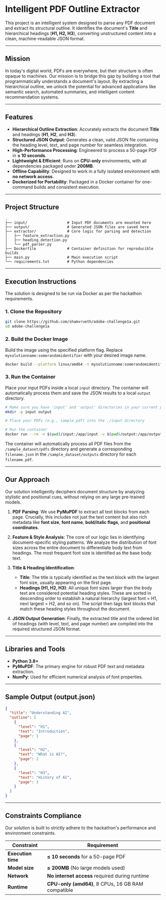 # Intelligent PDF Outline Extractor


This project is an intelligent system designed to parse any PDF document and extract its structural outline. It identifies the document's **Title** and hierarchical headings (**H1, H2, H3**), converting unstructured content into a clean, machine-readable JSON format.

***

## Mission

In today's digital world, PDFs are everywhere, but their structure is often opaque to machines. Our mission is to bridge this gap by building a tool that programmatically understands a document's layout. By extracting a hierarchical outline, we unlock the potential for advanced applications like semantic search, automated summaries, and intelligent content recommendation systems.

***

## Features

* **Hierarchical Outline Extraction**: Accurately extracts the document **Title** and headings (**H1**, **H2**, and **H3**).
* **Structured JSON Output**: Generates a clean, valid JSON file containing the heading level, text, and page number for seamless integration.
* **High-Performance Processing**: Engineered to process a 50-page PDF in **≤ 10 seconds**.
* **Lightweight & Efficient**: Runs on **CPU-only** environments, with all dependencies packaged under **200MB**.
* **Offline Capability**: Designed to work in a fully isolated environment with **no network access**.
* **Dockerized for Portability**: Packaged in a Docker container for one-command builds and consistent execution.

***

## Project Structure

```text
.
├── input/                  # Input PDF documents are mounted here
├── output/                 # Generated JSON files are saved here
├── extractor/              # Core logic for parsing and detection
│   ├── feature_extraction.py
│   ├── heading_detection.py
│   └── pdf_parser.py
├── Dockerfile              # Container definition for reproducible builds
├── main.py                 # Main execution script
└── requirements.txt        # Python dependencies
```

***

## Execution Instructions

The solution is designed to be run via Docker as per the hackathon requirements.

### 1. Clone the Repository

```bash
git clone https://github.com/shamvrueth/adobe-challenge1a.git
cd adobe-challenge1a
```

### 2. Build the Docker Image

Build the image using the specified platform flag. Replace `mysolutionname:somerandomidentifier` with your desired image name.

```bash
docker build --platform linux/amd64 -t mysolutionname:somerandomidentifier .
```

### 3. Run the Container

Place your input PDFs inside a local `input` directory. The container will automatically process them and save the JSON results to a local `output` directory.

```bash
# Make sure you have 'input' and 'output' directories in your current path
mkdir -p input output

# Place your PDFs (e.g., sample.pdf) into the ./input directory

# Run the container
docker run --rm -v $(pwd)/input:/app/input -v $(pwd)/output:/app/output --network none mysolutionname:somerandomidentifier
```

The container will automatically process all PDF files from the `/sample_dataset/pdfs` directory and generate a corresponding `filename.json` in the `/sample_dataset/outputs` directory for each `filename.pdf`.

***

## Our Approach

Our solution intelligently deciphers document structure by analyzing stylistic and positional cues, without relying on any large pre-trained models.

1.  **PDF Parsing**: We use **PyMuPDF** to extract all text blocks from each page. Crucially, this includes not just the text content but also rich metadata like **font size**, **font name**, **bold/italic flags**, and **positional coordinates**.

2.  **Feature & Style Analysis**: The core of our logic lies in identifying document-specific styling patterns. We analyze the distribution of font sizes across the entire document to differentiate body text from headings. The most frequent font size is identified as the base body text.

3.  **Title & Heading Identification**:
    * **Title**: The title is typically identified as the text block with the largest font size, usually appearing on the first page.
    * **Headings (H1, H2, H3)**: All unique font sizes larger than the body text are considered potential heading styles. These are sorted in descending order to establish a natural hierarchy (largest font = H1, next largest = H2, and so on). The script then tags text blocks that match these heading styles throughout the document.

4.  **JSON Output Generation**: Finally, the extracted title and the ordered list of headings (with level, text, and page number) are compiled into the required structured JSON format.

***

## Libraries and Tools

* **Python 3.8+**
* **PyMuPDF**: The primary engine for robust PDF text and metadata extraction.
* **NumPy**: Used for efficient numerical analysis of font properties.

***

## Sample Output (output.json)

```json
{
  "title": "Understanding AI",
  "outline": [
    {
      "level": "H1",
      "text": "Introduction",
      "page": 1
    },
    {
      "level": "H2",
      "text": "What is AI?",
      "page": 2
    },
    {
      "level": "H3",
      "text": "History of AI",
      "page": 3
    }
  ]
}
```

***

## Constraints Compliance

Our solution is built to strictly adhere to the hackathon's performance and environment constraints.

| Constraint         | Requirement                                      |
| ------------------ | ------------------------------------------------ |
| **Execution time** | **≤ 10 seconds** for a 50-page PDF               |
| **Model size** | **≤ 200MB** (No large models used)               |
| **Network** | **No internet access** required during runtime   |
| **Runtime** | **CPU-only (amd64)**, 8 CPUs, 16 GB RAM compatible |
